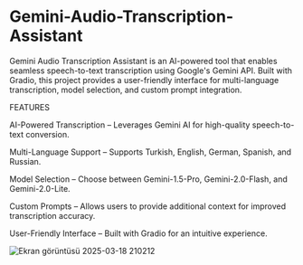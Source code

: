 # Gemini-Audio-Transcription-Assistant
Gemini Audio Transcription Assistant is an AI-powered tool that enables seamless speech-to-text transcription using Google's Gemini API. Built with Gradio, this project provides a user-friendly interface for multi-language transcription, model selection, and custom prompt integration.

FEATURES

AI-Powered Transcription – Leverages Gemini AI for high-quality speech-to-text conversion.

Multi-Language Support – Supports Turkish, English, German, Spanish, and Russian.

Model Selection – Choose between Gemini-1.5-Pro, Gemini-2.0-Flash, and Gemini-2.0-Lite.

Custom Prompts – Allows users to provide additional context for improved transcription accuracy.

User-Friendly Interface – Built with Gradio for an intuitive experience.

![Ekran görüntüsü 2025-03-18 210212](https://github.com/user-attachments/assets/897f03d7-79ea-4838-80b9-084c49d719a9)
